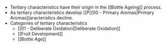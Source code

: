- Tertiary characteristics have their origin in the [[Bottle Ageing]] process.
- As tertiary characteristics develop [[P[[00 - Primary Aromas|Primary Aromas]]aracteristics decline.
- Categories of tertiary characteristics
	- [[01 - Deliberate Oxidation|Deliberate Oxidation]]
	- [[Fruit Development]]
	- [[Bottle Age]]